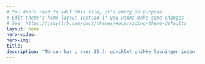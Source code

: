 ```yaml
---
# You don't need to edit this file, it's empty on purpose.
# Edit theme's home layout instead if you wanna make some changes
# See: https://jekyllrb.com/docs/themes/#overriding-theme-defaults
layout: home
hero-video: 
hero-img: 
title: 
description: "Monsun har i over 25 år udviklet unikke løsninger inden for visuel kommunikation fra hjertet af Nørrebro."
---
```

